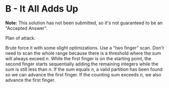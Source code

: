 B - It All Adds Up
==================

**Note:** This solution has not been submitted, so it's not guaranteed to be an "Accepted Answer".

Plan of attack:

Brute force it with some slight optimizations.
Use a "two finger" scan. Don't need to scan the whole range
because there is a threshold where the sum will always exceed
*n*. While the first finger is on the starting point, the second
finger starts sequentially adding the remaining integers
while the sum is still less than *n*. If the sum equals *n*,
a valid partition has been found so we can advance the first
finger. If the counting sum exceeds *n*, we also advance the
first finger.

